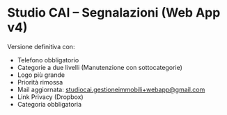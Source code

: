# Studio CAI – Segnalazioni (Web App v4)
Versione definitiva con:
- Telefono obbligatorio
- Categorie a due livelli (Manutenzione con sottocategorie)
- Logo più grande
- Priorità rimossa
- Mail aggiornata: studiocai.gestioneimmobili+webapp@gmail.com
- Link Privacy (Dropbox)
- Categoria obbligatoria

